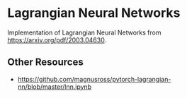 # Lagrangian Neural Networks
Implementation of Lagrangian Neural Networks from https://arxiv.org/pdf/2003.04630.


## Other Resources
* https://github.com/magnusross/pytorch-lagrangian-nn/blob/master/lnn.ipynb